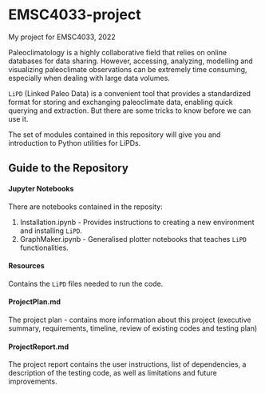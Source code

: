 # EMSC4033-project
My project for EMSC4033, 2022

Paleoclimatology is a highly collaborative field that relies on online databases for data sharing. However, accessing, analyzing, modelling and visualizing paleoclimate observations can be extremely time consuming, especially when dealing with large data volumes. 

`LiPD` (Linked Paleo Data) is a convenient tool that provides a standardized format for storing and exchanging paleoclimate data, enabling quick querying and extraction. But there are some tricks to know before we can use it.

The set of modules contained in this repository will give you and introduction to Python utilities for LiPDs. 

## Guide to the Repository 	
#### Jupyter Notebooks 
There are notebooks contained in the reposity: 
1. Installation.ipynb - Provides instructions to creating a new environment and installing `LiPD`.
2. GraphMaker.ipynb - Generalised plotter notebooks that teaches `LiPD` functionalities.

#### Resources 
Contains the `LiPD` files needed to run the code.

#### ProjectPlan.md 
The project plan - contains more information about this project (executive summary, requirements, timeline, review of existing codes and testing plan)

#### ProjectReport.md 
The project report contains the user instructions, list of dependencies, a description of the testing code, as well as limitations and future improvements. 


